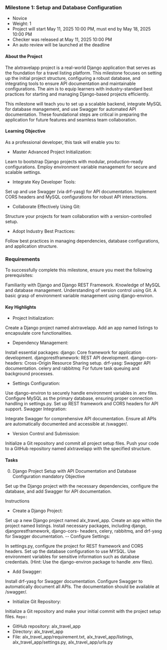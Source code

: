 ### Milestone 1: Setup and Database Configuration
 - Novice
 - Weight: 1
 - Project will start May 11, 2025 10:00 PM, must end by May 18, 2025 10:00 PM
 - Checker was released at May 11, 2025 10:00 PM
 - An auto review will be launched at the deadline
#### About the Project
The alxtravelapp project is a real-world Django application that serves as the foundation for a travel listing platform. This milestone focuses on setting up the initial project structure, configuring a robust database, and integrating tools to ensure API documentation and maintainable configurations. The aim is to equip learners with industry-standard best practices for starting and managing Django-based projects efficiently.

This milestone will teach you to set up a scalable backend, integrate MySQL for database management, and use Swagger for automated API documentation. These foundational steps are critical in preparing the application for future features and seamless team collaboration.

#### Learning Objective
As a professional developer, this task will enable you to:

- Master Advanced Project Initialization:

Learn to bootstrap Django projects with modular, production-ready configurations.
Employ environment variable management for secure and scalable settings.
- Integrate Key Developer Tools:

Set up and use Swagger (via drf-yasg) for API documentation.
Implement CORS headers and MySQL configurations for robust API interactions.
- Collaborate Effectively Using Git:

Structure your projects for team collaboration with a version-controlled setup.
- Adopt Industry Best Practices:

Follow best practices in managing dependencies, database configurations, and application structure.
### Requirements
To successfully complete this milestone, ensure you meet the following prerequisites:

Familiarity with Django and Django REST Framework.
Knowledge of MySQL and database management.
Understanding of version control using Git.
A basic grasp of environment variable management using django-environ.
#### Key Highlights
- Project Initialization:

Create a Django project named alxtravelapp.
Add an app named listings to encapsulate core functionalities.
- Dependency Management:

Install essential packages:
django: Core framework for application development.
djangorestframework: REST API development.
django-cors-headers: Cross-Origin Resource Sharing setup.
drf-yasg: Swagger API documentation.
celery and rabbitmq: For future task queuing and background processes.
- Settings Configuration:

Use django-environ to securely handle environment variables in .env files.
Configure MySQL as the primary database, ensuring proper connection handling in settings.py.
Set up REST framework and CORS headers for API support.
Swagger Integration:

Integrate Swagger for comprehensive API documentation.
Ensure all APIs are automatically documented and accessible at /swagger/.
- Version Control and Submission:

Initialize a Git repository and commit all project setup files.
Push your code to a GitHub repository named alxtravelapp with the specified structure.
#### Tasks
0. Django Project Setup with API Documentation and Database Configuration
mandatory
Objective

Set up the Django project with the necessary dependencies, configure the database, and add Swagger for API documentation.

Instructions

- Create a Django Project:

Set up a new Django project named alx_travel_app.
Create an app within the project named listings.
Install necessary packages, including django, djangorestframework, django-cors- headers, celery, rabbitmq, and drf-yasg for Swagger documentation.
-- Configure Settings:

In settings.py, configure the project for REST framework and CORS headers.
Set up the database configuration to use MYSQL. Use environment variables for sensitive information such as database credentials. (Hint: Use the django-environ package to handle .env files).
- Add Swagger:

Install drf-yasg for Swagger documentation.
Configure Swagger to automatically document all APIs. The documentation should be available at /swagger/.
- Initialize Git Repository:

Initialize a Git repository and make your initial commit with the project setup files.
`Repo:`

- GitHub repository: alx_travel_app
- Directory: alx_travel_app
- File: alx_travel_app/requirement.txt, alx_travel_app/listings, alx_travel_app/settings.py, alx_travel_app/urls.py
